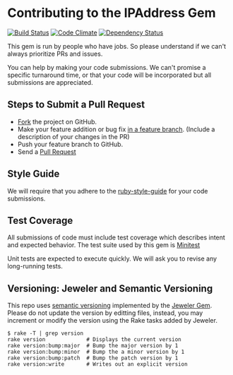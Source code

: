 # Contributing to the IPAddress Gem

[![Build Status](https://github.com/ipaddress-gem/ipaddress/actions/workflows/tests/badge.svg)](https://github.com/ipaddress-gem/ipaddress/actions)
[![Code Climate](https://codeclimate.com/github/ipaddress-gem/ipaddress/badges/gpa.svg)](https://codeclimate.com/github/ipaddress-gem/ipaddress)
[![Dependency Status](https://www.versioneye.com/user/projects/57001305fcd19a0051853bde/badge.svg?style=flat)](https://www.versioneye.com/user/projects/57001305fcd19a0051853bde)

This gem is run by people who have jobs.  So please understand if we can't always prioritize PRs and issues.

You can help by making your code submissions.  We can't promise a specific turnaround time, or that your code will be incorporated but all submissions are appreciated.

## Steps to Submit a Pull Request

* [Fork](https://help.github.com/articles/fork-a-repo) the project on GitHub.
* Make your feature addition or bug fix [in a feature branch](https://github.com/Kunena/Kunena-Forum/wiki/Create-a-new-branch-with-git-and-manage-branches). (Include a description of your changes in the PR)
* Push your feature branch to GitHub.
* Send a [Pull Request](https://help.github.com/articles/using-pull-requests)

## Style Guide

We will require that you adhere to the [ruby-style-guide](https://github.com/bbatsov/ruby-style-guide) for your code submissions.

## Test Coverage

All submissions of code must include test coverage which describes intent and expected behavior.  The test suite used by this gem is [Minitest](https://github.com/seattlerb/minitest)

Unit tests are expected to execute quickly.  We will ask you to revise any long-running tests.

## Versioning: Jeweler and Semantic Versioning

This repo uses [semantic versioning](http://semver.org/) implemented by the [Jeweler Gem](https://github.com/technicalpickles/jeweler).  Please do not update the version by editting files, instead, you may increment or modify the version using the Rake tasks added by Jeweler.

```
$ rake -T | grep version
rake version             # Displays the current version
rake version:bump:major  # Bump the major version by 1
rake version:bump:minor  # Bump the a minor version by 1
rake version:bump:patch  # Bump the patch version by 1
rake version:write       # Writes out an explicit version
```
